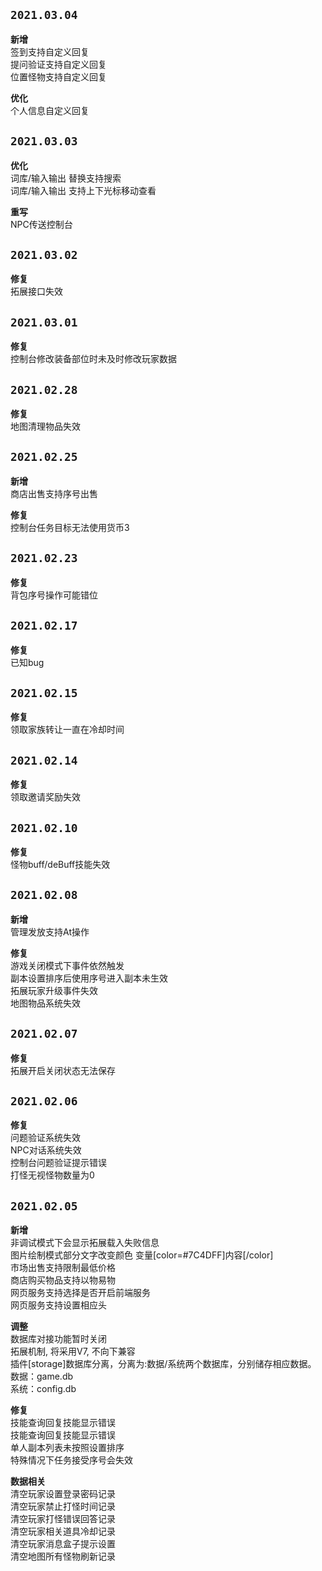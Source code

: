## `2021.03.04`

**新增**<br>
签到支持自定义回复<br>
提问验证支持自定义回复<br>
位置怪物支持自定义回复

**优化**<br>
个人信息自定义回复

## `2021.03.03`

**优化**<br>
词库/输入输出 替换支持搜索<br>
词库/输入输出 支持上下光标移动查看

**重写**<br>
NPC传送控制台

## `2021.03.02`

**修复**<br>
拓展接口失效

## `2021.03.01`

**修复**<br>
控制台修改装备部位时未及时修改玩家数据

## `2021.02.28`

**修复**<br>
地图清理物品失效

## `2021.02.25`

**新增**<br>
商店出售支持序号出售

**修复**<br>
控制台任务目标无法使用货币3

## `2021.02.23`

**修复**<br>
背包序号操作可能错位

## `2021.02.17`

**修复**<br>
已知bug

## `2021.02.15`

**修复**<br>
领取家族转让一直在冷却时间

## `2021.02.14`

**修复**<br>
领取邀请奖励失效

## `2021.02.10`

**修复**<br>
怪物buff/deBuff技能失效


## `2021.02.08`

**新增**<br>
管理发放支持At操作

**修复**<br>
游戏关闭模式下事件依然触发<br>
副本设置排序后使用序号进入副本未生效<br>
拓展玩家升级事件失效<br>
地图物品系统失效



## `2021.02.07`

**修复**<br>
拓展开启关闭状态无法保存

## `2021.02.06`

**修复**<br>
问题验证系统失效<br>
NPC对话系统失效<br>
控制台问题验证提示错误<br>
打怪无视怪物数量为0

## `2021.02.05`

**新增**<br>
非调试模式下会显示拓展载入失败信息<br>
图片绘制模式部分文字改变颜色 变量[color=#7C4DFF]内容[/color]<br>
市场出售支持限制最低价格<br>
商店购买物品支持以物易物<br>
网页服务支持选择是否开启前端服务<br>
网页服务支持设置相应头

**调整**<br>
数据库对接功能暂时关闭<br>
拓展机制, 将采用V7, 不向下兼容<br>
插件[storage]数据库分离，分离为:数据/系统两个数据库，分别储存相应数据。<br>
数据：game.db<br>
系统：config.db

**修复**<br>
技能查询回复技能显示错误<br>
技能查询回复技能显示错误<br>
单人副本列表未按照设置排序<br>
特殊情况下任务接受序号会失效

**数据相关**<br>
清空玩家设置登录密码记录<br>
清空玩家禁止打怪时间记录<br>
清空玩家打怪错误回答记录<br>
清空玩家相关道具冷却记录<br>
清空玩家消息盒子提示设置<br>
清空地图所有怪物刷新记录

